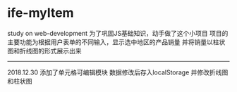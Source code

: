 # ife-myItem
study on web-development
为了巩固JS基础知识，动手做了这个小项目
项目的主要功能为根据用户表单的不同输入，显示选中地区的产品销量
并将销量以柱状图和折线图的形式展示出来

-------------------------------------------------
2018.12.30
添加了单元格可编辑模块
数据修改后存入localStorage
并修改折线图和柱状图
